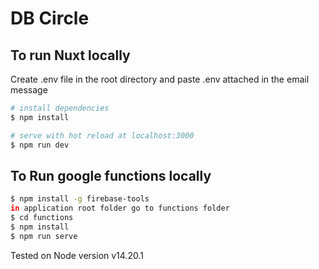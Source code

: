 # DB Circle

## To run Nuxt locally

Create .env file in the root directory and paste
.env attached in the email message

```bash
# install dependencies
$ npm install

# serve with hot reload at localhost:3000
$ npm run dev
```

## To Run google functions locally

```bash
$ npm install -g firebase-tools
in application root folder go to functions folder
$ cd functions
$ npm install
$ npm run serve
```

Tested on Node version v14.20.1
